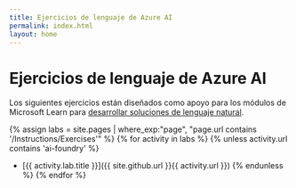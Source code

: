 ```yaml
---
title: Ejercicios de lenguaje de Azure AI
permalink: index.html
layout: home
---
```


# Ejercicios de lenguaje de Azure AI

Los siguientes ejercicios están diseñados como apoyo para los módulos de Microsoft Learn para [desarrollar soluciones de lenguaje natural](https://learn.microsoft.com/training/paths/develop-language-solutions-azure-ai/).


{% assign labs = site.pages | where_exp:"page", "page.url contains '/Instructions/Exercises'" %} {% for activity in labs  %} {% unless activity.url contains 'ai-foundry' %}
- [{{ activity.lab.title }}]({{ site.github.url }}{{ activity.url }}) {% endunless %} {% endfor %}

